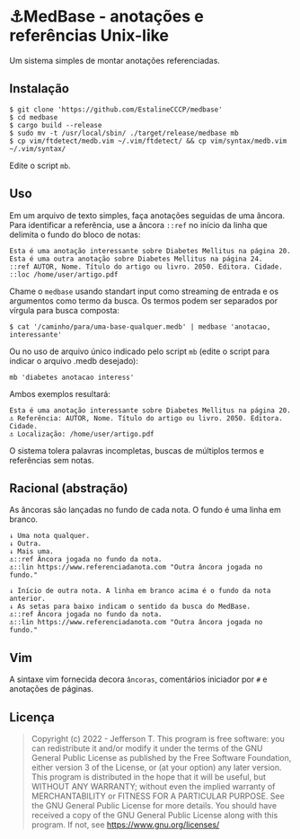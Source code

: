 # ⚓MedBase - anotações e referências Unix-like
Um sistema simples de montar anotações referenciadas.

## Instalação
```
$ git clone 'https://github.com/EstalineCCCP/medbase'
$ cd medbase
$ cargo build --release
$ sudo mv -t /usr/local/sbin/ ./target/release/medbase mb
$ cp vim/ftdetect/medb.vim ~/.vim/ftdetect/ && cp vim/syntax/medb.vim ~/.vim/syntax/
```

Edite o script `mb`.

## Uso
Em um arquivo de texto simples, faça anotações seguidas de uma âncora. Para identificar a referência, use a âncora `::ref` no início da linha que delimita o fundo do bloco de notas:
```
Esta é uma anotação interessante sobre Diabetes Mellitus na página 20.
Esta é uma outra anotação sobre Diabetes Mellitus na página 24.
::ref AUTOR, Nome. Título do artigo ou livro. 2050. Editora. Cidade.
::loc /home/user/artigo.pdf
```
Chame o `medbase` usando standart input como streaming de entrada e os argumentos como termo da busca. Os termos podem ser separados por vírgula para busca composta:
```
$ cat '/caminho/para/uma-base-qualquer.medb' | medbase 'anotacao, interessante'
```
Ou no uso de arquivo único indicado pelo script `mb` (edite o script para indicar o arquivo .medb desejado):

```
mb 'diabetes anotacao interess'
```
Ambos exemplos resultará:
```
Esta é uma anotação interessante sobre Diabetes Mellitus na página 20.
⚓ Referência: AUTOR, Nome. Título do artigo ou livro. 2050. Editora. Cidade.
⚓ Localização: /home/user/artigo.pdf
```

O sistema tolera palavras incompletas, buscas de múltiplos termos e referências sem notas.

## Racional (abstração)
As âncoras são lançadas no fundo de cada nota. O fundo é uma linha em branco.

```
↓ Uma nota qualquer.
↓ Outra.
↓ Mais uma.
⚓::ref Âncora jogada no fundo da nota.
⚓::lin https://www.referenciadanota.com "Outra âncora jogada no fundo."

↓ Início de outra nota. A linha em branco acima é o fundo da nota anterior.
↓ As setas para baixo indicam o sentido da busca do MedBase.
⚓::ref Âncora jogada no fundo da nota.
⚓::lin https://www.referenciadanota.com "Outra âncora jogada no fundo."

```
## Vim
A sintaxe vim fornecida decora `âncoras`, comentários iniciador por `#` e anotações de páginas.

## Licença
> Copyright (c) 2022 - Jefferson T. 
> This program is free software: you can redistribute it and/or modify it under the terms of the GNU General Public License as published by the Free Software Foundation, either version 3 of the License, or (at your option) any later version. This program is distributed in the hope that it will be useful, but WITHOUT ANY WARRANTY; without even the implied warranty of MERCHANTABILITY or FITNESS FOR A PARTICULAR PURPOSE.  See the GNU General Public License for more details. You should have received a copy of the GNU General Public License along with this program.  If not, see <https://www.gnu.org/licenses/>
